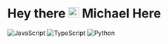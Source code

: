 
<h1>
  Hey there
  <img src="https://media.giphy.com/media/hvRJCLFzcasrR4ia7z/giphy.gif" width="24px"/>
  Michael Here
</h1>


<!-- lol
**LilyCrown999/LilyCrown999** is a ✨ _special_ ✨ repository because its `README.md` (this file) appears on your GitHub profile.

Here are some ideas to get you started:

- 🔭 I’m currently working on ...
- 🌱 I’m currently learning ...
- 👯 I’m looking to collaborate on ...
- 🤔 I’m looking for help with ...
- 💬 Ask me about ...
- 📫 How to reach me: ...
- 😄 Pronouns: ...
- ⚡ Fun fact: ...
&hide=stars,commits,prs,issues,contribs
-->

<!-- <--
- 🔭 I’m currently working on improving my coding 😀😁.
- 🌱 I’m currently learning python.
- 👯 I’m looking to collaborate on open-source projects.
- ⚡ Fun fact: GitHub says JavaScript is the Most Popular language in the world. 
#
-->
<!-- ![LilyCrown's GitHub stats](https://github-readme-stats.vercel.app/api?username=LilyCrown999&count_private=true&hide=contribs,prs)
#![Top Langs](https://github-readme-stats.vercel.app/api?username=LilyCrown999&count_private=true)
[![Top Langs](https://github-readme-stats.vercel.app/api/top-langs/?username=LilyCrown999&hide=css,html&layout=compact&langs_count=8&count_private=true)](https://github.com/anuraghazra/github-readme-stats)  -->

![JavaScript](https://img.shields.io/badge/javascript-%23323330.svg?style=for-the-badge&logo=javascript&logoColor=%23F7DF1E)
![TypeScript](https://img.shields.io/badge/typescript-%23007ACC.svg?style=for-the-badge&logo=typescript&logoColor=white)
![Python](https://img.shields.io/badge/python-3670A0?style=for-the-badge&logo=python&logoColor=ffdd54)

<!-- <img align="left" width="47%" height="inherit" src="https://github-readme-stats.vercel.app/api?username=olayomipo&hide=contribs,prs&count_private=true" alt="" href="#!"> -->

<!-- <img align="left" width="100%" height="350vh" src="https://github-readme-stats.vercel.app/api/top-langs/?username=olayomipo&hide=css,html&theme=dark&langs_count=5&count_private=true" alt="olayomipo" href="#!"> -->

<!-- ![](./profile-3d-contrib/profile-green-animate.svg) -->
